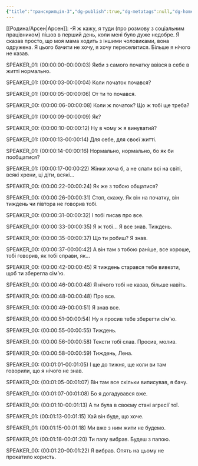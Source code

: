 ```yaml
---
{"title":"транскрипція-3","dg-publish":true,"dg-metatags":null,"dg-home":null,"permalink":"/ukrayinska/transkripcziya-3/","dgPassFrontmatter":true,"noteIcon":""}
---
```




[[Родина/Арсен\|Арсен]]:
-Я ж кажу, я туди (про розмову з соціальним працівником) пішов в перший день, коли мені було дуже недобре. Я сказав просто, що моя мама ходить з іншими чоловиками, вона одружена. Я цього бачити не хочу, я хочу переселитися. Більше я нічого не казав. 

SPEAKER_01:
(00:00:00-00:00:03)  Якби з самого початку ввівся в себе в житті нормально.

SPEAKER_01:
(00:00:03-00:00:04)  Коли початок почався?

SPEAKER_01:
(00:00:05-00:00:06)  От ти то почався.

SPEAKER_00:
(00:00:06-00:00:08)  Коли ж початок? Що ж тобі ще треба?

SPEAKER_01:
(00:00:09-00:00:09)  Як?

SPEAKER_00:
(00:00:10-00:00:12)  Ну в чому ж я винуватий?

SPEAKER_01:
(00:00:13-00:00:14)  Для себе, для своєї житті.

SPEAKER_01:
(00:00:14-00:00:16)  Нормально, нормально, бо як би пообщатися?

SPEAKER_01:
(00:00:17-00:00:22)  Жінки хоча б, а не слати всі на світі, всякі хрени, ці діти, всякі...

SPEAKER_00:
(00:00:22-00:00:24)  Як же з тобою общатися?

SPEAKER_00:
(00:00:26-00:00:31)  Стоп, скажу. Як він на початку, він тиждень чи півтора не говорив тобі.

SPEAKER_00:
(00:00:31-00:00:32)  І тобі писав про все.

SPEAKER_00:
(00:00:33-00:00:35)  Я ж тобі... Я все знав. Тиждень.

SPEAKER_00:
(00:00:35-00:00:37)  Що ти робиш? Я знав.

SPEAKER_00:
(00:00:37-00:00:42)  А він там з тобою раніше, все хороше, тобі говорив, як тобі справи, як...

SPEAKER_00:
(00:00:42-00:00:45)  Я тиждень старався тебе вивезти, щоб ти зберегла сім'ю.

SPEAKER_00:
(00:00:46-00:00:48)  Я нічого тобі не казав, більше навіть.

SPEAKER_00:
(00:00:48-00:00:48)  Про все.

SPEAKER_00:
(00:00:49-00:00:51)  Я знав все.

SPEAKER_00:
(00:00:51-00:00:54)  Ну я просив тебе зберегти сім'ю.

SPEAKER_00:
(00:00:55-00:00:55)  Тиждень.

SPEAKER_00:
(00:00:56-00:00:58)  Тексти тобі слав. Просив, молив.

SPEAKER_00:
(00:00:58-00:00:59)  Тиждень, Лена.

SPEAKER_00:
(00:01:01-00:01:05)  І ще до тижня, ще коли ви там говорили, що я нічого не знав.

SPEAKER_00:
(00:01:05-00:01:07)  Він там все скільки виписував, я бачу.

SPEAKER_00:
(00:01:07-00:01:08)  Бо я догадувався вже.

SPEAKER_00:
(00:01:10-00:01:13)  А ти була в своєму стані агресії тої.

SPEAKER_01:
(00:01:13-00:01:15)  Хай він буде, що хоче.

SPEAKER_01:
(00:01:15-00:01:18)  Ми вже з ним жити не будемо.

SPEAKER_01:
(00:01:18-00:01:20)  Ти папу вибрав. Будеш з папою.

SPEAKER_00:
(00:01:20-00:01:22)  Я вибрав. Опять на цьому не прокатило користь.

